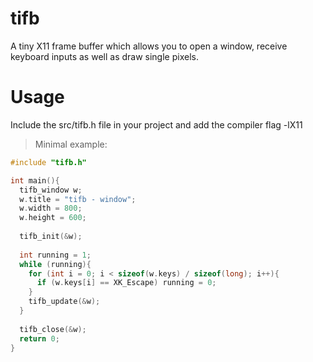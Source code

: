 # tifb
A tiny X11 frame buffer which allows you to open a window, receive keyboard inputs as well as draw single pixels.

# Usage
Include the src/tifb.h file in your project and add the compiler flag -lX11

> Minimal example:
```c
#include "tifb.h"

int main(){
  tifb_window w;
  w.title = "tifb - window";
  w.width = 800;
  w.height = 600;
  
  tifb_init(&w);
  
  int running = 1;
  while (running){
    for (int i = 0; i < sizeof(w.keys) / sizeof(long); i++){
      if (w.keys[i] == XK_Escape) running = 0;
    }
    tifb_update(&w);
  }
  
  tifb_close(&w);
  return 0;
}
```
